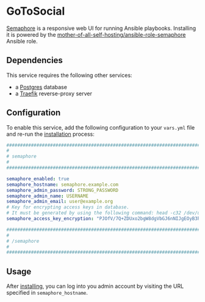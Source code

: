 # GoToSocial

[Semaphore](https://www.ansible-semaphore.com/) is a responsive web UI for running Ansible playbooks. Installing it is powered by the [mother-of-all-self-hosting/ansible-role-semaphore](https://github.com/mother-of-all-self-hosting/ansible-role-semaphore) Ansible role.

## Dependencies

This service requires the following other services:

- a [Postgres](postgres.md) database
- a [Traefik](traefik.md) reverse-proxy server


## Configuration

To enable this service, add the following configuration to your `vars.yml` file and re-run the [installation](../installing.md) process:

```yaml
########################################################################
#                                                                      #
# semaphore                                                            #
#                                                                      #
########################################################################

semaphore_enabled: true
semaphore_hostname: semaphore.example.com
semaphore_admin_password: STRONG_PASSWORD
semaphore_admin_name: USERNAME
semaphore_admin_email: user@example.org
# Key for encrypting access keys in database.
# It must be generated by using the following command: head -c32 /dev/urandom | base64
semaphore_access_key_encryption: "PJOfV/7Q+ZDUxo2bgW8dgVbGJ6nNIJgEOyB3hcnVVz4="

########################################################################
#                                                                      #
# /semaphore                                                           #
#                                                                      #
########################################################################
```


## Usage

After [installing](../installing.md), you can log into you admin account by visiting the URL specified in `semaphore_hostname`.
